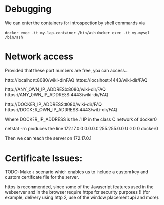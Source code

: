 

# Debugging

We can enter the containers for introspection by shell commands via

`docker exec -it my-lap-container /bin/ash`
`docker exec -it my-mysql /bin/ash`


# Network access

Provided that these port numbers are free, you can access...

http://localhost:8080/wiki-dir/FAQ
https://localhost:4443/wiki-dir/FAQ

http://ANY_OWN_IP_ADDRESS:8080/wiki-dir/FAQ
https://ANY_OWN_IP_ADDRESS:4443/wiki-dir/FAQ

http://DOCKER_IP_ADDRESS:8080/wiki-dir/FAQ
https://DOCKER_OWN_IP_ADDRESS:4443/wiki-dir/FAQ

Where DOCKER_IP_ADDRESS is the .1 IP in the class C network 
of docker0

netstat -rn produces the line 
  172.17.0.0      0.0.0.0         255.255.0.0     U         0 0          0 docker0

Then we can reach the server on 172.17.0.1


# Certificate Issues:


TODO: Make a scenario which enables us to include a custom key and custom certificate file for the server.

https is recommended, since some of the Javascript features used in the webserver and in the browser require https for security purposes !!
(for example, delivery using http 2, use of the window placement api and more).



